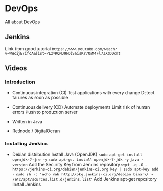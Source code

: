 # DevOps
All about DevOps


## Jenkins
Link from good tutorial
`https://www.youtube.com/watch?v=WWcijE7ifcA&list=PLzvRQMJ9HDiSaisKr7OnM4Fl7JXCDDcmt`


## Videos
### Introduction
- Continuous integration (CI)
    Test applications with every change
    Detect failures as soon as possible
- Continuous delivery (CD)
    Automate deployments
    Limit risk of human errors
    Push to production server
- Written in Java

- Rednode / DigitalOcean

### Installing Jenkins
- Debian distribution
    Install Java (OpenJDK)
      `sudo apt-get install openjdk-7-jre -y`
      `sudo apt-get install openjdk-7-jdk -y`
      `java -version`
    Add the Security Key from Jenkins repository
      `wget -q -O - https://jenkins-ci.org/debian/jenkins-ci.org.key | sudo apt-key add -`
      `sudo sh -c 'echo deb http://pkg.jenkins-ci.org/debian binary/ > /etc/apt/sources.list.d/jenkins.list'`
    Add Jenkins apt-get repository
    Install Jenkins

